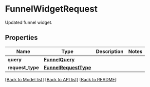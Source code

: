 # FunnelWidgetRequest

Updated funnel widget.

## Properties
Name | Type | Description | Notes
------------ | ------------- | ------------- | -------------
**query** | [**FunnelQuery**](FunnelQuery.md) |  | 
**request_type** | [**FunnelRequestType**](FunnelRequestType.md) |  | 

[[Back to Model list]](README.md#documentation-for-models) [[Back to API list]](README.md#documentation-for-api-endpoints) [[Back to README]](README.md)



